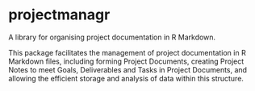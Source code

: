 # projectmanagr

A library for organising project documentation in R Markdown.

This package facilitates the management of project documentation in R Markdown files, including forming Project Documents, creating Project Notes to meet Goals, Deliverables and Tasks in Project Documents, and allowing the efficient storage and analysis of data within this structure.

